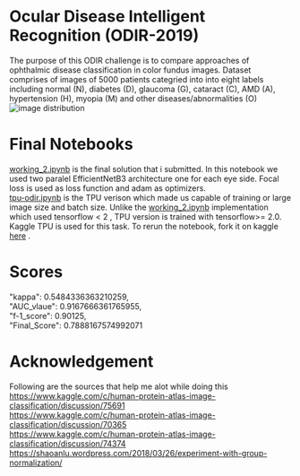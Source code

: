 # Ocular Disease Intelligent Recognition (ODIR-2019)
The purpose of this ODIR challenge is to compare approaches of ophthalmic disease classification in color fundus images. Dataset comprises of images of 5000 patients categried into into eight labels including normal (N), diabetes (D), glaucoma (G), cataract (C), AMD (A), hypertension (H), myopia (M) and other diseases/abnormalities (O)
![image distribution](https://grand-challenge-public.s3.amazonaws.com/i/2020/01/21/be3b0252.png)


# Final Notebooks
[working_2.ipynb](https://github.com/talhaanwarch/ODIR2019/blob/master/working_2.ipynb) is the final solution that i submitted. In this notebook we used two paralel EfficientNetB3 architecture one for each eye side. Focal loss is used as loss function and adam as optimizers.   
[tpu-odir.ipynb](https://github.com/talhaanwarch/ODIR2019/blob/master/tpu-odir.ipynb) is the TPU verison which made us capable of training or large image size and batch size. Unlike the [working_2.ipynb](https://github.com/talhaanwarch/ODIR2019/blob/master/working_2.ipynb) implementation which used tensorflow < 2 , TPU version is trained with tensorflow>= 2.0. Kaggle TPU is used for this task. To rerun the notebook, fork it on kaggle  [here](https://www.kaggle.com/chtalhaanwar/tpu-odir) .

# Scores

"kappa": 0.5484336363210259,  
"AUC_vlaue": 0.9167666361765955,   
"f-1_score": 0.90125,  
"Final_Score": 0.7888167574992071  

# Acknowledgement 
Following are the sources that help me alot while doing this   
https://www.kaggle.com/c/human-protein-atlas-image-classification/discussion/75691  
https://www.kaggle.com/c/human-protein-atlas-image-classification/discussion/70365  
https://www.kaggle.com/c/human-protein-atlas-image-classification/discussion/74374
https://shaoanlu.wordpress.com/2018/03/26/experiment-with-group-normalization/
